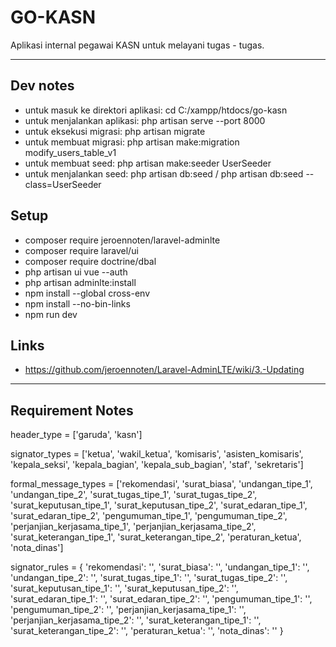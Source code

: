 # GO-KASN

Aplikasi internal pegawai KASN untuk melayani tugas - tugas.

---

## Dev notes

- untuk masuk ke direktori aplikasi: cd C:/xampp/htdocs/go-kasn
- untuk menjalankan aplikasi: php artisan serve --port 8000
- untuk eksekusi migrasi: php artisan migrate
- untuk membuat migrasi: php artisan make:migration modify_users_table_v1
- untuk membuat seed: php artisan make:seeder UserSeeder
- untuk menjalankan seed: php artisan db:seed / php artisan db:seed --class=UserSeeder

## Setup
- composer require jeroennoten/laravel-adminlte
- composer require laravel/ui
- composer require doctrine/dbal
- php artisan ui vue --auth
- php artisan adminlte:install
- npm install --global cross-env
- npm install --no-bin-links
- npm run dev

## Links
- https://github.com/jeroennoten/Laravel-AdminLTE/wiki/3.-Updating

---

## Requirement Notes
header_type = ['garuda', 'kasn']

signator_types = ['ketua', 'wakil_ketua', 'komisaris', 'asisten_komisaris', 'kepala_seksi', 'kepala_bagian', 'kepala_sub_bagian', 'staf', 'sekretaris']

formal_message_types = ['rekomendasi', 'surat_biasa', 'undangan_tipe_1', 'undangan_tipe_2', 'surat_tugas_tipe_1', 'surat_tugas_tipe_2', 'surat_keputusan_tipe_1', 'surat_keputusan_tipe_2', 'surat_edaran_tipe_1', 'surat_edaran_tipe_2', 'pengumuman_tipe_1', 'pengumuman_tipe_2', 'perjanjian_kerjasama_tipe_1', 'perjanjian_kerjasama_tipe_2', 'surat_keterangan_tipe_1', 'surat_keterangan_tipe_2', 'peraturan_ketua', 'nota_dinas']

signator_rules = {
    'rekomendasi': '',
    'surat_biasa': '',
    'undangan_tipe_1': '',
    'undangan_tipe_2': '',
    'surat_tugas_tipe_1': '',
    'surat_tugas_tipe_2': '',
    'surat_keputusan_tipe_1': '',
    'surat_keputusan_tipe_2': '',
    'surat_edaran_tipe_1': '',
    'surat_edaran_tipe_2': '',
    'pengumuman_tipe_1': '',
    'pengumuman_tipe_2': '',
    'perjanjian_kerjasama_tipe_1': '',
    'perjanjian_kerjasama_tipe_2': '',
    'surat_keterangan_tipe_1': '',
    'surat_keterangan_tipe_2': '',
    'peraturan_ketua': '',
    'nota_dinas': ''
}
